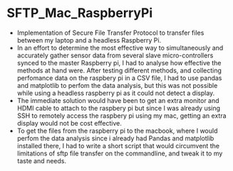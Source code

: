 # SFTP_Mac_RaspberryPi
 - Implementation of Secure File Transfer Protocol to transfer files between my laptop and a headless Raspberry Pi.
 - In an effort to determine the most effective way to simultaneously and accurately gather sensor data from several 
      slave micro-controllers synced to the master Raspberry pi, I had to analyse how effective the methods at hand were.
      After testing different methods, and collecting perfomance data on the raspbery pi in a CSV file, I had to use pandas 
      and matplotlib to perfom the data analysis, but this was not possible while using a headless raspberry pi as it could 
      not detect a display.
- The immediate solution would have been to get an extra monitor and HDMI cable to attach to the raspbery pi but since I was 
    already using SSH to remotely access the raspbery pi using my mac, getting an extra display would not be cost effective.
- To get the files from the raspberry pi to the macbook, where I would perfom the data analysis since i already had Pandas
    and matplotlib installed there, I had to write a short script that would circumvent the limitations of sftp file transfer
    on the commandline, and tweak it to my taste and needs.

